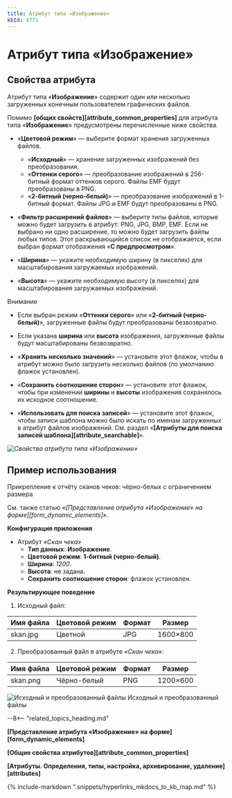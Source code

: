 ```yaml
---
title: Атрибут типа «Изображение»
kbId: 4771
---
```


# Атрибут типа «Изображение»

## Свойства атрибута

Атрибут типа «**Изображение**» содержит один или несколько загруженных конечным пользователем графических файлов.

Помимо **[общих свойств][attribute_common_properties]** для атрибута типа «**Изображение**» предусмотрены перечисленные ниже свойства.

- «**Цветовой режим**» — выберите формат хранения загруженных файлов.

    - «**Исходный**» — хранение загруженных изображений без преобразования.
    - «**Оттенки серого**» — преобразование изображений в 256-битный формат оттенков серого. Файлы EMF будут преобразованы в PNG.
    - «**2-битный (черно-белый)**» — преобразование изображений в 1-битный формат. Файлы JPG и EMF будут преобразованы в PNG.
- «**Фильтр расширений файлов**» — выберите типы файлов, которые можно будет загрузить в атрибут: PNG, JPG, BMP, EMF. Если не выбрано ни одно расширение, то можно будет загрузить файлы любых типов. Этот раскрывающийся список не отображается, если выбран формат отображения «**С предпросмотром**».
- «**Ширина**» — укажите необходимую ширину (в пикселях) для масштабирования загружаемых изображений.
- «**Высота**» — укажите необходимую высоту (в пикселях) для масштабирования загружаемых изображений.

Внимание

- Если выбран режим «**Оттенки серого**» или «**2-битный (черно-белый)**», загруженные файлы будут преобразованы безвозвратно.
- Если указана **ширина** или **высота** изображения, загруженные файлы будут масштабированы безвозвратно.

- «**Хранить несколько значений**» — установите этот флажок, чтобы в атрибут можно было загрузить несколько файлов (по умолчанию флажок установлен).
- «**Сохранить соотношение сторон**» — установите этот флажок, чтобы при изменении **ширины** и **высоты** изображения сохранялось их исходное соотношение.
- «**Использовать для поиска записей**» — установите этот флажок, чтобы записи шаблона можно было искать по именам загруженных в атрибут файлов изображений. См. раздел «**[Атрибуты для поиска записей шаблона][attribute_searchable]**».

_![Свойства атрибута типа «Изображение»](https://kb.comindware.ru/assets/attribute_image_properties.png)_

## Пример использования

Прикрепление к отчёту сканов чеков: чёрно-белых с ограничением размера

См. также статью *«[Представление атрибута «Изображение» на форме][form_dynamic_elements]»*.

**Конфигурация приложения**

- Атрибут *«Скан чека»*
    - **Тип данных**: **Изображение**.
    - **Цветовой режим**: **1-битный (черно-белый)**.
    - **Ширина**: *1200*.
    - **Высота**: не задана.
    - **Сохранить соотношение сторон**: флажок установлен.

**Результирующее поведение**

1. Исходный файл:

| Имя файла | Цветовой режим | Формат | Размер |
| --- | --- | --- | --- |
| skan.jpg | Цветной | JPG | 1600×800 |
2. Преобразованный файл в атрибуте *«Скан чека»*:

| Имя файла | Цветовой режим | Формат | Размер |
| --- | --- | --- | --- |
| skan.png | Чёрно-белый | PNG | 1200×600 |

![Исходный и преобразованный файлы](https://kb.comindware.ru/assets/attribute_image_example.png)
Исходный и преобразованный файлы

--8<-- "related_topics_heading.md"

**[Представление атрибута «Изображение» на форме][form_dynamic_elements]**

**[Общие свойства атрибутов][attribute_common_properties]**

**[Атрибуты. Определения, типы, настройка, архивирование, удаление][attributes]**



{% include-markdown ".snippets/hyperlinks_mkdocs_to_kb_map.md" %}
